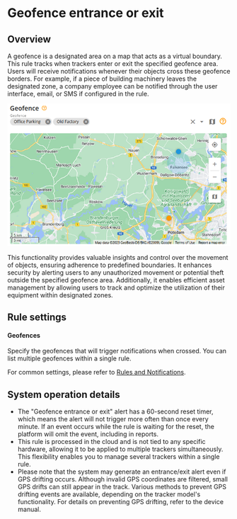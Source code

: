 # Geofence entrance or exit

## Overview

A geofence is a designated area on a map that acts as a virtual boundary. This rule tracks when trackers enter or exit the specified geofence area. Users will receive notifications whenever their objects cross these geofence borders. For example, if a piece of building machinery leaves the designated zone, a company employee can be notified through the user interface, email, or SMS if configured in the rule.

![](../../rules-and-notifications/movement-monitoring/attachments/image-20240805-231934.png)

This functionality provides valuable insights and control over the movement of objects, ensuring adherence to predefined boundaries. It enhances security by alerting users to any unauthorized movement or potential theft outside the specified geofence area. Additionally, it enables efficient asset management by allowing users to track and optimize the utilization of their equipment within designated zones.

## Rule settings

#### Geofences

Specify the geofences that will trigger notifications when crossed. You can list multiple geofences within a single rule.

For common settings, please refer to [Rules and Notifications](../).

## System operation details

* The "Geofence entrance or exit" alert has a 60-second reset timer, which means the alert will not trigger more often than once every minute. If an event occurs while the rule is waiting for the reset, the platform will omit the event, including in reports.
* This rule is processed in the cloud and is not tied to any specific hardware, allowing it to be applied to multiple trackers simultaneously. This flexibility enables you to manage several trackers within a single rule.
* Please note that the system may generate an entrance/exit alert even if GPS drifting occurs. Although invalid GPS coordinates are filtered, small GPS drifts can still appear in the track. Various methods to prevent GPS drifting events are available, depending on the tracker model's functionality. For details on preventing GPS drifting, refer to the device manual.
